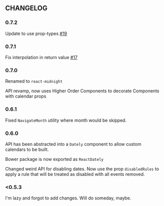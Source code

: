 ## CHANGELOG
### 0.7.2
Update to use prop-types [#19](https://github.com/souporserious/react-midnight/pull/19)

### 0.7.1
Fix interpolation in return value [#17](https://github.com/souporserious/react-midnight/pull/17)

### 0.7.0
Renamed to `react-midnight`

API revamp, now uses Higher Order Components to decorate Components with calendar props

### 0.6.1
Fixed `NavigateMonth` utility where month would be skipped.

### 0.6.0
API has been abstracted into a `Dately` component to allow custom calendars to be built.

Bower package is now exported as `ReactDately`

Changed weird API for disabling dates. Now use the prop `disabledRules` to apply a rule that will be treated as disabled with all events removed.

### <0.5.3
I'm lazy and forgot to add changes. Will do someday, maybe.
